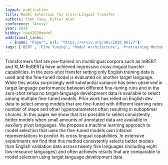 ```yaml
---
layout: publication
title: Model Selection for Cross-Lingual Transfer
authors: Chen Yang, Ritter Alan
conference: "Arxiv"
year: 2020
bibkey: chen2020model
additional_links:
  - {name: "Paper", url: "https://arxiv.org/abs/2010.06127"}
tags: ['BERT', 'Fine Tuning', 'Model Architecture', 'Pretraining Methods', 'Training Techniques', 'Transformer']
---
```

Transformers that are pre-trained on multilingual corpora such as mBERT and XLM-RoBERTa have achieved impressive cross-lingual transfer capabilities. In the zero-shot transfer setting only English training data is used and the fine-tuned model is evaluated on another target language. While this works surprisingly well substantial variance has been observed in target language performance between different fine-tuning runs and in the zero-shot setup no target-language development data is available to select among multiple fine-tuned models. Prior work has relied on English dev data to select among models that are fine-tuned with different learning rates number of steps and other hyperparameters often resulting in suboptimal choices. In this paper we show that it is possible to select consistently better models when small amounts of annotated data are available in auxiliary pivot languages. We propose a machine learning approach to model selection that uses the fine-tuned models own internal representations to predict its cross-lingual capabilities. In extensive experiments we find that this method consistently selects better models than English validation data across twenty five languages (including eight low-resource languages) and often achieves results that are comparable to model selection using target language development data.
